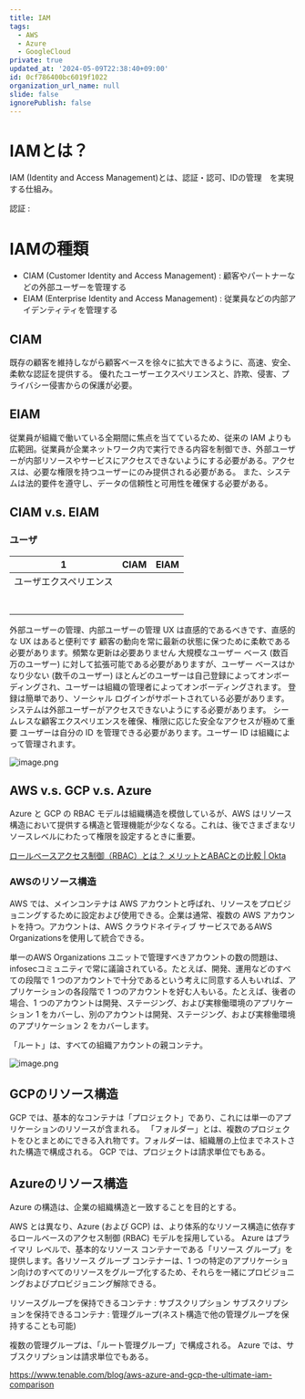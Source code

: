 ```yaml
---
title: IAM
tags:
  - AWS
  - Azure
  - GoogleCloud
private: true
updated_at: '2024-05-09T22:38:40+09:00'
id: 0cf786400bc6019f1022
organization_url_name: null
slide: false
ignorePublish: false
---
```

# IAMとは？

IAM (Identity and Access Management)とは、認証・認可、IDの管理　を実現する仕組み。

認証 : 

# IAMの種類

* CIAM (Customer Identity and Access Management) : 顧客やパートナーなどの外部ユーザーを管理する
* EIAM (Enterprise Identity and Access Management) : 従業員などの内部アイデンティティを管理する

## CIAM

既存の顧客を維持しながら顧客ベースを徐々に拡大できるように、高速、安全、柔軟な認証を提供する。 優れたユーザーエクスペリエンスと、詐欺、侵害、プライバシー侵害からの保護が必要。

## EIAM

従業員が組織で働いている全期間に焦点を当てているため、従来の IAM よりも広範囲。従業員が企業ネットワーク内で実行できる内容を制御でき、外部ユーザーが内部リソースやサービスにアクセスできないようにする必要がある。アクセスは、必要な権限を持つユーザーにのみ提供される必要がある。 また、システムは法的要件を遵守し、データの信頼性と可用性を確保する必要がある。

## CIAM v.s. EIAM

### ユーザ
| 1 | CIAM | EIAM |
|:-:|:-:|:-:|
| ユーザエクスペリエンス  |   |   |
|   |   |   |
|   |   |   |
|   |   |   |
|   |   |   |
|   |   |   |
|   |   |   |
|   |   |   |

外部ユーザーの管理、内部ユーザーの管理
UX は直感的であるべきです、直感的な UX はあると便利です
顧客の動向を常に最新の状態に保つために柔軟である必要があります。頻繁な更新は必要ありません
大規模なユーザー ベース (数百万のユーザー) に対して拡張可能である必要がありますが、ユーザー ベースはかなり少ない (数千のユーザー)
ほとんどのユーザーは自己登録によってオンボーディングされ、ユーザーは組織の管理者によってオンボーディングされます。
登録は簡単であり、ソーシャル ログインがサポートされている必要があります。システムは外部ユーザーがアクセスできないようにする必要があります。
シームレスな顧客エクスペリエンスを確保、権限に応じた安全なアクセスが極めて重要
ユーザーは自分の ID を管理できる必要があります。ユーザー ID は組織によって管理されます。

![image.png](https://qiita-image-store.s3.ap-northeast-1.amazonaws.com/0/156096/71ad264e-f5bc-574d-ae03-789a2ba1f2c9.png)

## AWS v.s. GCP v.s. Azure

Azure と GCP の RBAC モデルは組織構造を模倣しているが、AWS はリソース構造において提供する構造と管理機能が少なくなる。これは、後でさまざまなリソースレベルにわたって権限を設定するときに重要。

[ロールベースアクセス制御（RBAC）とは？ メリットとABACとの比較 | Okta](https://www.okta.com/jp/identity-101/what-is-role-based-access-control-rbac/)

### AWSのリソース構造

AWS では、メインコンテナは AWS アカウントと呼ばれ、リソースをプロビジョニングするために設定および使用できる。企業は通常、複数の AWS アカウントを持つ。アカウントは、AWS クラウドネイティブ サービスであるAWS Organizationsを使用して統合できる。

単一のAWS Organizations ユニットで管理すべきアカウントの数の問題は、infosecコミュニティで常に議論されている。たとえば、開発、運用などのすべての段階で 1 つのアカウントで十分であるという考えに同意する人もいれば、アプリケーションの各段階で 1 つのアカウントを好む人もいる。たとえば、後者の場合、1 つのアカウントは開発、ステージング、および実稼働環境のアプリケーション 1 をカバーし、別のアカウントは開発、ステージング、および実稼働環境のアプリケーション 2 をカバーします。

「ルート」は、すべての組織アカウントの親コンテナ。

![image.png](https://qiita-image-store.s3.ap-northeast-1.amazonaws.com/0/156096/218b2ae9-4cb7-b860-d48e-0d00619fe516.png)

## GCPのリソース構造

GCP では、基本的なコンテナは「プロジェクト」であり、これには単一のアプリケーションのリソースが含まれる。 「フォルダー」とは、複数のプロジェクトをひとまとめにできる入れ物です。フォルダーは、組織層の上位までネストされた構造で構成される。 GCP では、プロジェクトは請求単位でもある。

## Azureのリソース構造

Azure の構造は、企業の組織構造と一致することを目的とする。

AWS とは異なり、Azure (および GCP) は、より体系的なリソース構造に依存するロールベースのアクセス制御 (RBAC) モデルを採用している。 Azure はプライマリ レベルで、基本的なリソース コンテナーである「リソース グループ」を提供します。各リソース グループ コンテナーは、1 つの特定のアプリケーション向けのすべてのリソースをグループ化するため、それらを一緒にプロビジョニングおよびプロビジョニング解除できる。

リソースグループを保持できるコンテナ : サブスクリプション
サブスクリプションを保持できるコンテナ : 管理グループ(ネスト構造で他の管理グループを保持することも可能)

複数の管理グループは、「ルート管理グループ」で構成される。 Azure では、サブスクリプションは請求単位でもある。

https://www.tenable.com/blog/aws-azure-and-gcp-the-ultimate-iam-comparison
